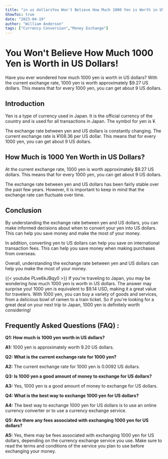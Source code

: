 ```yaml
---
title: "in us dollarsYou Won't Believe How Much 1000 Yen is Worth in US Dollars!"
ShowToc: true 
date: "2023-04-19"
author: "William Anderson" 
tags: ["Currency Conversion","Money Exchange"]
---
```

# You Won't Believe How Much 1000 Yen is Worth in US Dollars! 

Have you ever wondered how much 1000 yen is worth in US dollars? With the current exchange rate, 1000 yen is worth approximately $9.27 US dollars. This means that for every 1000 yen, you can get about 9 US dollars.

## Introduction 

Yen is a type of currency used in Japan. It is the official currency of the country and is used for all transactions in Japan. The symbol for yen is ¥. 

The exchange rate between yen and US dollars is constantly changing. The current exchange rate is ¥108.36 per US dollar. This means that for every 1000 yen, you can get about 9 US dollars.

## How Much is 1000 Yen Worth in US Dollars? 

At the current exchange rate, 1000 yen is worth approximately $9.27 US dollars. This means that for every 1000 yen, you can get about 9 US dollars.

The exchange rate between yen and US dollars has been fairly stable over the past few years. However, it is important to keep in mind that the exchange rate can fluctuate over time.

## Conclusion 

By understanding the exchange rate between yen and US dollars, you can make informed decisions about when to convert your yen into US dollars. This can help you save money and make the most of your money. 

In addition, converting yen to US dollars can help you save on international transaction fees. This can help you save money when making purchases from overseas. 

Overall, understanding the exchange rate between yen and US dollars can help you make the most of your money.

{{< youtube PLve6kJBqy0 >}} 
If you're traveling to Japan, you may be wondering how much 1000 yen is worth in US dollars. The answer may surprise you! 1000 yen is equivalent to $9.14 USD, making it a great value for travelers. With 1000 yen, you can buy a variety of goods and services, from a delicious bowl of ramen to a train ticket. So if you're looking for a great deal on your next trip to Japan, 1000 yen is definitely worth considering!

## Frequently Asked Questions (FAQ) :
**Q1: How much is 1000 yen worth in US dollars?**

**A1:** 1000 yen is approximately worth 9.20 US dollars. 

**Q2: What is the current exchange rate for 1000 yen?**

**A2:** The current exchange rate for 1000 yen is 0.0092 US dollars. 

**Q3: Is 1000 yen a good amount of money to exchange for US dollars?**

**A3:** Yes, 1000 yen is a good amount of money to exchange for US dollars. 

**Q4: What is the best way to exchange 1000 yen for US dollars?**

**A4:** The best way to exchange 1000 yen for US dollars is to use an online currency converter or to use a currency exchange service. 

**Q5: Are there any fees associated with exchanging 1000 yen for US dollars?**

**A5:** Yes, there may be fees associated with exchanging 1000 yen for US dollars, depending on the currency exchange service you use. Make sure to read the terms and conditions of the service you plan to use before exchanging your money.





